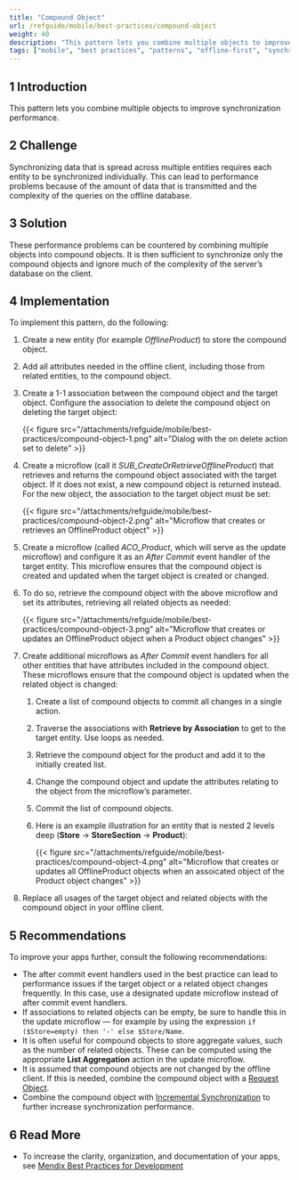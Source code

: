 ```yaml
---
title: "Compound Object"
url: /refguide/mobile/best-practices/compound-object
weight: 40
description: "This pattern lets you combine multiple objects to improve synchronization performance."
tags: ["mobile", "best practices", "patterns", "offline-first", "synchronization"]
---
```


## 1 Introduction

This pattern lets you combine multiple objects to improve synchronization performance.

## 2 Challenge

Synchronizing data that is spread across multiple entities requires each entity to be synchronized individually. This can lead to performance problems because of the amount of data that is transmitted and the complexity of the queries on the offline database.

## 3 Solution

These performance problems can be countered by combining multiple objects into compound objects. It is then sufficient to synchronize only the compound objects and ignore much of the complexity of the server’s database on the client.

## 4 Implementation

To implement this pattern, do the following:

1. Create a new entity (for example *OfflineProduct*) to store the compound object.
1. Add all attributes needed in the offline client, including those from related entities, to the compound object.
1. Create a 1-1 association between the compound object and the target object. Configure the association to delete the compound object on deleting the target object:

    {{< figure src="/attachments/refguide/mobile/best-practices/compound-object-1.png" alt="Dialog with the on delete action set to delete" >}}

1. Create a microflow (call it *SUB_CreateOrRetrieveOfflineProduct*) that retrieves and returns the compound object associated with the target object. If it does not exist, a new compound object is returned instead. For the new object, the association to the target object must be set:

    {{< figure src="/attachments/refguide/mobile/best-practices/compound-object-2.png" alt="Microflow that creates or retrieves an OfflineProduct object" >}}

1. Create a microflow (called *ACO_Product*, which will serve as the update microflow) and configure it as an *After Commit* event handler of the target entity. This microflow ensures that the compound object is created and updated when the target object is created or changed.
1. To do so, retrieve the compound object with the above microflow and set its attributes, retrieving all related objects as needed:

    {{< figure src="/attachments/refguide/mobile/best-practices/compound-object-3.png" alt="Microflow that creates or updates an OfflineProduct object when a Product object changes" >}}

1. Create additional microflows as *After Commit* event handlers for all other entities that have attributes included in the compound object. These microflows ensure that the compound object is updated when the related object is changed:
    1. Create a list of compound objects to commit all changes in a single action.
    1. Traverse the associations with **Retrieve by Association** to get to the target entity. Use loops as needed.
    1. Retrieve the compound object for the product and add it to the initially created list.
    1. Change the compound object and update the attributes relating to the object from the microflow’s parameter.
    1. Commit the list of compound objects.
    1. Here is an example illustration for an entity that is nested 2 levels deep (**Store** → **StoreSection** → **Product**):

        {{< figure src="/attachments/refguide/mobile/best-practices/compound-object-4.png" alt="Microflow that creates or updates all OfflineProduct objects when an assoicated object of the Product object changes" >}}

1. Replace all usages of the target object and related objects with the compound object in your offline client.

## 5 Recommendations

To improve your apps further, consult the following recommendations:

* The after commit event handlers used in the best practice can lead to performance issues if the target object or a related object changes frequently. In this case, use a designated update microflow instead of after commit event handlers.
* If associations to related objects can be empty, be sure to handle this in the update microflow — for example by using the expression `if ($Store=empty) then '-' else $Store/Name`.
* It is often useful for compound objects to store aggregate values, such as the number of related objects. These can be computed using the appropriate **List Aggregation** action in the update microflow.
* It is assumed that compound objects are not changed by the offline client. If this is needed, combine the compound object with a [Request Object](/refguide/mobile/best-practices/request-object/).
* Combine the compound object with [Incremental Synchronization](/refguide/mobile/best-practices/incremental-synchronization/) to further increase synchronization performance.

## 6 Read More

* To increase the clarity, organization, and documentation of your apps, see [Mendix Best Practices for Development
](/refguide/dev-best-practices/)

